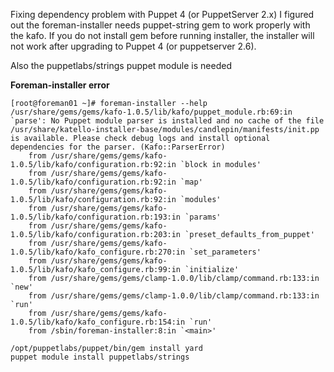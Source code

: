 Fixing dependency problem with Puppet 4 (or PuppetServer 2.x)
I figured out the foreman-installer needs puppet-string gem to work properly with the kafo. If you do not install gem before running installer, the installer will not work after upgrading to Puppet 4 (or puppetserver 2.6).

Also the puppetlabs/strings puppet module is needed

**Foreman-installer error**
```
[root@foreman01 ~]# foreman-installer --help
/usr/share/gems/gems/kafo-1.0.5/lib/kafo/puppet_module.rb:69:in `parse': No Puppet module parser is installed and no cache of the file /usr/share/katello-installer-base/modules/candlepin/manifests/init.pp is available. Please check debug logs and install optional dependencies for the parser. (Kafo::ParserError)
    from /usr/share/gems/gems/kafo-1.0.5/lib/kafo/configuration.rb:92:in `block in modules'
    from /usr/share/gems/gems/kafo-1.0.5/lib/kafo/configuration.rb:92:in `map'
    from /usr/share/gems/gems/kafo-1.0.5/lib/kafo/configuration.rb:92:in `modules'
    from /usr/share/gems/gems/kafo-1.0.5/lib/kafo/configuration.rb:193:in `params'
    from /usr/share/gems/gems/kafo-1.0.5/lib/kafo/configuration.rb:203:in `preset_defaults_from_puppet'
    from /usr/share/gems/gems/kafo-1.0.5/lib/kafo/kafo_configure.rb:270:in `set_parameters'
    from /usr/share/gems/gems/kafo-1.0.5/lib/kafo/kafo_configure.rb:99:in `initialize'
    from /usr/share/gems/gems/clamp-1.0.0/lib/clamp/command.rb:133:in `new'
    from /usr/share/gems/gems/clamp-1.0.0/lib/clamp/command.rb:133:in `run'
    from /usr/share/gems/gems/kafo-1.0.5/lib/kafo/kafo_configure.rb:154:in `run'
    from /sbin/foreman-installer:8:in `<main>'
```

```
/opt/puppetlabs/puppet/bin/gem install yard
puppet module install puppetlabs/strings
```
